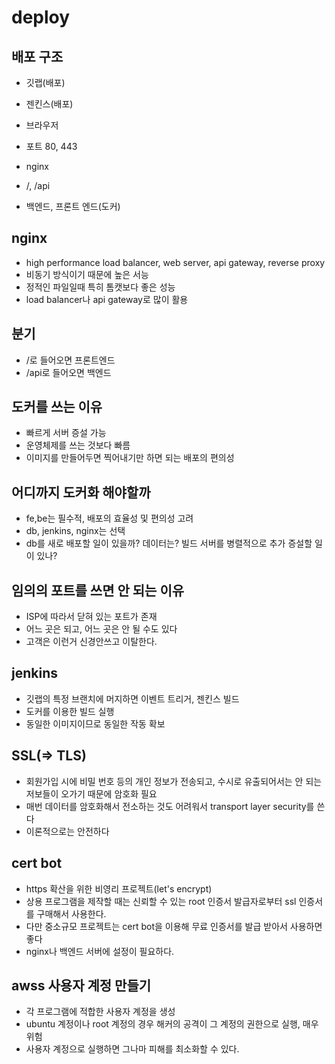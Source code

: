 # deploy

## 배포 구조

- 깃랩(배포)
- 젠킨스(배포)

- 브라우저
- 포트 80, 443
- nginx
- /, /api
- 백엔드, 프론트 엔드(도커)

## nginx

- high performance load balancer, web server, api gateway, reverse proxy
- 비동기 방식이기 때문에 높은 서능
- 정적인 파일일때 특히 톰캣보다 좋은 성능
- load balancer나 api gateway로 많이 활용

## 분기

- /로 들어오면 프론트엔드
- /api로 들어오면 백엔드

## 도커를 쓰는 이유

- 빠르게 서버 증설 가능
- 운영체제를 쓰는 것보다 빠름
- 이미지를 만들어두면 찍어내기만 하면 되는 배포의 편의성

## 어디까지 도커화 해야할까

- fe,be는 필수적, 배포의 효율성 및 편의성 고려
- db, jenkins, nginx는 선택
- db를 새로 배포할 일이 있을까? 데이터는? 빌드 서버를 병렬적으로 추가 증설할 일이 있나?

## 임의의 포트를 쓰면 안 되는 이유

- ISP에 따라서 닫혀 있는 포트가 존재
- 어느 곳은 되고, 어느 곳은 안 될 수도 있다
- 고객은 이런거 신경안쓰고 이탈한다.

## jenkins

- 깃랩의 특정 브랜치에 머지하면 이벤트 트리거, 젠킨스 빌드
- 도커를 이용한 빌드 실행
- 동일한 이미지이므로 동일한 작동 확보

## SSL(=> TLS)

- 회원가입 시에 비밀 번호 등의 개인 정보가 전송되고, 수시로 유출되어서는 안 되는 저보들이 오가기 때문에 암호화 필요
- 매번 데이터를 암호화해서 전소하는 것도 어려워서 transport layer security를 쓴다
- 이론적으로는 안전하다

## cert bot

- https 확산을 위한 비영리 프로젝트(let's encrypt)
- 상용 프로그램을 제작할 때는 신뢰할 수 있는 root 인증서 발급자로부터 ssl 인증서를 구매해서 사용한다.
- 다만 중소규모 프로젝트는 cert bot을 이용해 무료 인증서를 발급 받아서 사용하면 좋다
- nginx나 백엔드 서버에 설정이 필요하다.

## awss 사용자 계정 만들기

- 각 프로그램에 적합한 사용자 계정을 생성
- ubuntu 계정이나 root 계정의 경우 해커의 공격이 그 계정의 권한으로 실행, 매우 위험
- 사용자 계정으로 실행하면 그나마 피해를 최소화할 수 있다.
